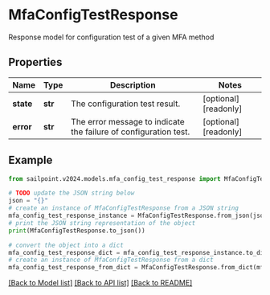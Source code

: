 # MfaConfigTestResponse

Response model for configuration test of a given MFA method

## Properties

Name | Type | Description | Notes
------------ | ------------- | ------------- | -------------
**state** | **str** | The configuration test result. | [optional] [readonly] 
**error** | **str** | The error message to indicate the failure of configuration test. | [optional] [readonly] 

## Example

```python
from sailpoint.v2024.models.mfa_config_test_response import MfaConfigTestResponse

# TODO update the JSON string below
json = "{}"
# create an instance of MfaConfigTestResponse from a JSON string
mfa_config_test_response_instance = MfaConfigTestResponse.from_json(json)
# print the JSON string representation of the object
print(MfaConfigTestResponse.to_json())

# convert the object into a dict
mfa_config_test_response_dict = mfa_config_test_response_instance.to_dict()
# create an instance of MfaConfigTestResponse from a dict
mfa_config_test_response_from_dict = MfaConfigTestResponse.from_dict(mfa_config_test_response_dict)
```
[[Back to Model list]](../README.md#documentation-for-models) [[Back to API list]](../README.md#documentation-for-api-endpoints) [[Back to README]](../README.md)


